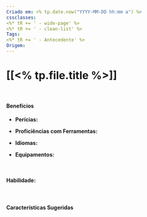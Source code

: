 ```yaml
---
Criado em: <% tp.date.now("YYYY-MM-DD hh:mm a") %>
cssclasses:
<%* tR += ' - wide-page' %>
<%* tR += ' - clean-list' %>
Tags:
<%* tR += ' - Antecedente' %>
Origem: 
---
```

# [[<% tp.file.title %>]]



**⠀**

#### Benefícios
 
 - **Perícias:** 
 
 * **Proficiências com Ferramentas:** 
 
 - **Idiomas:** 

 * **Equipamentos:** 

**⠀**

#### Habilidade: 



**⠀**

#### Características Sugeridas


